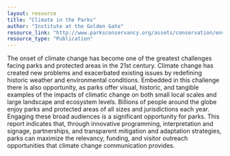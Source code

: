 ```yaml
---
layout: resource
title: "Climate in the Parks"
author: "Institute at the Golden Gate"
resource_link: "http://www.parksconservancy.org/assets/conservation/environmental-sustainability..."
resource_type: "Publication"
---
```


The onset of climate change has become one of the greatest challenges facing parks and protected areas in the 21st century. Climate change has created new problems and exacerbated existing issues by redefining historic weather and environmental conditions. Embedded in this challenge there is also opportunity, as parks offer visual, historic, and tangible examples of the impacts of climatic change on both small local scales and large landscape and ecosystem levels. Billions of people around the globe enjoy parks and protected areas of all sizes and jurisdictions each year. Engaging these broad audiences is a significant opportunity for parks. This report indicates that, through innovative programming, interpretation and signage, partnerships, and transparent mitigation and adaptation strategies, parks can maximize the relevancy, funding, and visitor outreach opportunities that climate change communication provides.